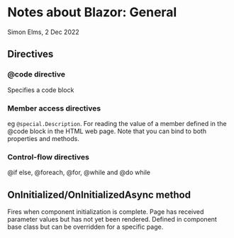 Notes about Blazor: General
===========================
Simon Elms, 2 Dec 2022

Directives
----------
### @code directive
Specifies a code block

### Member access directives
eg `@special.Description`.  For reading the value of a member defined in the @code block in the HTML web page.  Note that you can bind to both properties and methods.

### Control-flow directives
@if else, @foreach, @for, @while and @do while

OnInitialized/OnInitializedAsync method
------------------------------------------
Fires when component initialization is complete.  Page has received parameter values but has not yet been rendered.  Defined in component base class but can be overridden for a specific page. 